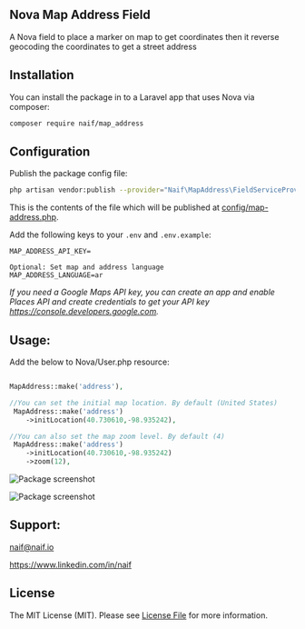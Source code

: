 ## Nova Map Address Field

A Nova field to place a marker on map to get coordinates then it reverse geocoding the coordinates to get a street address
## Installation

You can install the package in to a Laravel app that uses Nova via composer:

```bash
composer require naif/map_address
```

## Configuration
Publish the package config file:
```bash
php artisan vendor:publish --provider="Naif\MapAddress\FieldServiceProvider"
```

This is the contents of the file which will be published at [config/map-address.php](config/map-address.php).

Add the following keys to your `.env` and `.env.example`:

```
MAP_ADDRESS_API_KEY=

Optional: Set map and address language
MAP_ADDRESS_LANGUAGE=ar
```

_If you need a Google Maps API key, you can create an app and enable Places API and create credentials to get your API key https://console.developers.google.com._

## Usage:
Add the below to Nova/User.php resource:

```php

MapAddress::make('address'),

//You can set the initial map location. By default (United States)
 MapAddress::make('address')
    ->initLocation(40.730610,-98.935242),

//You can also set the map zoom level. By default (4)
 MapAddress::make('address')
    ->initLocation(40.730610,-98.935242)
    ->zoom(12),

```

![Package screenshot](https://pbs.twimg.com/media/DlyEKmaWsAIiUdZ.jpg)

![Package screenshot](https://pbs.twimg.com/media/DlyEL0AW0AU0UQL.jpg)

## Support:
naif@naif.io

https://www.linkedin.com/in/naif

## License

The MIT License (MIT). Please see [License File](LICENSE.md) for more information.
